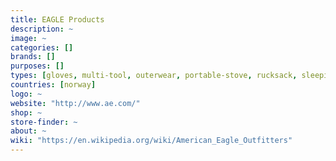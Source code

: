 ```yaml
---
title: EAGLE Products
description: ~
image: ~
categories: []
brands: []
purposes: []
types: [gloves, multi-tool, outerwear, portable-stove, rucksack, sleeping-mattress, snowshoes]
countries: [norway]
logo: ~
website: "http://www.ae.com/"
shop: ~
store-finder: ~
about: ~
wiki: "https://en.wikipedia.org/wiki/American_Eagle_Outfitters"
---
```

